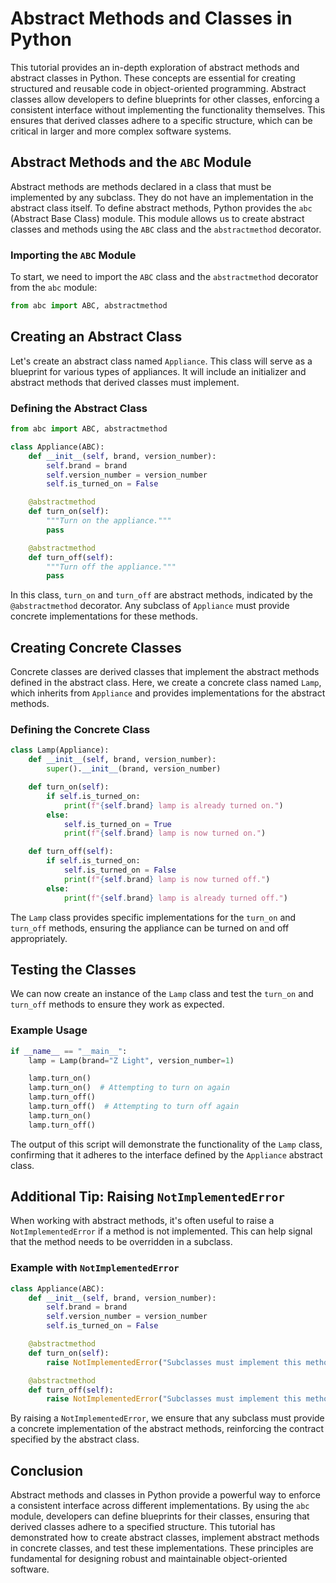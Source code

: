 # Abstract Methods and Classes in Python

This tutorial provides an in-depth exploration of abstract methods and abstract classes in Python. These concepts are essential for creating structured and reusable code in object-oriented programming. Abstract classes allow developers to define blueprints for other classes, enforcing a consistent interface without implementing the functionality themselves. This ensures that derived classes adhere to a specific structure, which can be critical in larger and more complex software systems.

## Abstract Methods and the `ABC` Module

Abstract methods are methods declared in a class that must be implemented by any subclass. They do not have an implementation in the abstract class itself. To define abstract methods, Python provides the `abc` (Abstract Base Class) module. This module allows us to create abstract classes and methods using the `ABC` class and the `abstractmethod` decorator.

### Importing the `ABC` Module

To start, we need to import the `ABC` class and the `abstractmethod` decorator from the `abc` module:

```python
from abc import ABC, abstractmethod
```

## Creating an Abstract Class

Let's create an abstract class named `Appliance`. This class will serve as a blueprint for various types of appliances. It will include an initializer and abstract methods that derived classes must implement.

### Defining the Abstract Class

```python
from abc import ABC, abstractmethod

class Appliance(ABC):
    def __init__(self, brand, version_number):
        self.brand = brand
        self.version_number = version_number
        self.is_turned_on = False

    @abstractmethod
    def turn_on(self):
        """Turn on the appliance."""
        pass

    @abstractmethod
    def turn_off(self):
        """Turn off the appliance."""
        pass
```

In this class, `turn_on` and `turn_off` are abstract methods, indicated by the `@abstractmethod` decorator. Any subclass of `Appliance` must provide concrete implementations for these methods.

## Creating Concrete Classes

Concrete classes are derived classes that implement the abstract methods defined in the abstract class. Here, we create a concrete class named `Lamp`, which inherits from `Appliance` and provides implementations for the abstract methods.

### Defining the Concrete Class

```python
class Lamp(Appliance):
    def __init__(self, brand, version_number):
        super().__init__(brand, version_number)

    def turn_on(self):
        if self.is_turned_on:
            print(f"{self.brand} lamp is already turned on.")
        else:
            self.is_turned_on = True
            print(f"{self.brand} lamp is now turned on.")

    def turn_off(self):
        if self.is_turned_on:
            self.is_turned_on = False
            print(f"{self.brand} lamp is now turned off.")
        else:
            print(f"{self.brand} lamp is already turned off.")
```

The `Lamp` class provides specific implementations for the `turn_on` and `turn_off` methods, ensuring the appliance can be turned on and off appropriately.

## Testing the Classes

We can now create an instance of the `Lamp` class and test the `turn_on` and `turn_off` methods to ensure they work as expected.

### Example Usage

```python
if __name__ == "__main__":
    lamp = Lamp(brand="Z Light", version_number=1)

    lamp.turn_on()
    lamp.turn_on()  # Attempting to turn on again
    lamp.turn_off()
    lamp.turn_off()  # Attempting to turn off again
    lamp.turn_on()
    lamp.turn_off()
```

The output of this script will demonstrate the functionality of the `Lamp` class, confirming that it adheres to the interface defined by the `Appliance` abstract class.

## Additional Tip: Raising `NotImplementedError`

When working with abstract methods, it's often useful to raise a `NotImplementedError` if a method is not implemented. This can help signal that the method needs to be overridden in a subclass.

### Example with `NotImplementedError`

```python
class Appliance(ABC):
    def __init__(self, brand, version_number):
        self.brand = brand
        self.version_number = version_number
        self.is_turned_on = False

    @abstractmethod
    def turn_on(self):
        raise NotImplementedError("Subclasses must implement this method")

    @abstractmethod
    def turn_off(self):
        raise NotImplementedError("Subclasses must implement this method")
```

By raising a `NotImplementedError`, we ensure that any subclass must provide a concrete implementation of the abstract methods, reinforcing the contract specified by the abstract class.

## Conclusion

Abstract methods and classes in Python provide a powerful way to enforce a consistent interface across different implementations. By using the `abc` module, developers can define blueprints for their classes, ensuring that derived classes adhere to a specified structure. This tutorial has demonstrated how to create abstract classes, implement abstract methods in concrete classes, and test these implementations. These principles are fundamental for designing robust and maintainable object-oriented software.